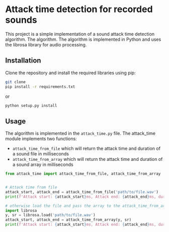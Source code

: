 # Attack time detection for recorded sounds

This project is a simple implementation of a sound attack time detection algorithm. The algorithm. The algorithm is implemented in Python and uses the librosa library for audio processing.

## Installation
Clone the repository and install the required libraries using pip:
```bash
git clone
pip install -r requirements.txt
```

or
    
```bash
python setup.py install
```

## Usage
The algorithm is implemented in the `attack_time.py` file. 
The attack_time module implements two functions:
- `attack_time_from_file` which will return the attack time and duration of a sound file in milliseconds
- `attack_time_from_array` which will return the attack time and duration of a sound array in milliseconds

```python
from attack_time import attack_time_from_file, attack_time_from_array


# Attack time from file
attack_start, attack_end = attack_time_from_file('path/to/file.wav')
print(f'Attack start: {attack_start}ms, Attack end: {attack_end}ms, duration: {attack_end - attack_start}ms')

# otherwise load the file and pass the array to the attack_time_from_array function
import librosa
y, sr = librosa.load('path/to/file.wav')
attack_start, attack_end = attack_time_from_array(y, sr)
print(f'Attack start: {attack_start}ms, Attack end: {attack_end}ms, duration: {attack_end - attack_start}ms')

```